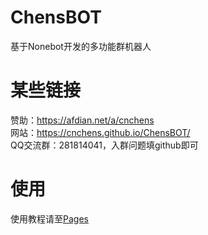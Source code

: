 # ChensBOT
基于Nonebot开发的多功能群机器人

# 某些链接
赞助：https://afdian.net/a/cnchens
<br>
网站：https://cnchens.github.io/ChensBOT/
<br>
QQ交流群：281814041，入群问题填github即可

# 使用
使用教程请至[Pages](https://cnchens.github.io/ChensBOT/)
